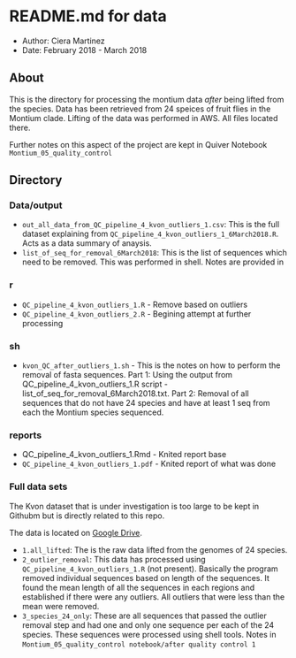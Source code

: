 # README.md for data

- Author: Ciera Martinez
- Date: February 2018 - March 2018

## About

This is the directory for processing the montium data *after* being lifted from the species. Data has been retrieved from 24 speices of fruit flies in the Montium clade. Lifting of the data was performed in AWS. All files located there.

Further notes on this aspect of the project are kept in Quiver Notebook `Montium_05_quality_control`

## Directory 

### Data/output

-   `out_all_data_from_QC_pipeline_4_kvon_outliers_1.csv`: This is the full dataset explaining from `QC_pipeline_4_kvon_outliers_1_6March2018.R`. Acts as a data summary of anaysis.
-   `list_of_seq_for_removal_6March2018`: This is the list of sequences which need to be removed. This was performed in shell. Notes are provided in 

### r

-   `QC_pipeline_4_kvon_outliers_1.R` - Remove based on outliers
-   `QC_pipeline_4_kvon_outliers_2.R` - Begining attempt at further processing 

### sh

-   `kvon_QC_after_outliers_1.sh` - This is the notes on how to perform the removal of fasta sequences. Part 1: Using the output from QC_pipeline_4_kvon_outliers_1.R script - list_of_seq_for_removal_6March2018.txt. Part 2: Removal of all sequences that do not have 24 species and have at least 1 seq from each the Montium species sequenced.

### reports

-   QC_pipeline_4_kvon_outliers_1.Rmd - Knited report base
-   `QC_pipeline_4_kvon_outliers_1.pdf` -  Knited report of what was done
### Full data sets

The Kvon dataset that is under investigation is too large to be kept in Githubm but is directly related to this repo. 

The data is located on [Google Drive](https://drive.google.com/open?id=1kAh9NPg0gin4KIYvdz2Czi1LCQ2Js06X).
-   `1.all_lifted`: The is the raw data lifted from the genomes of 24 species. 
-   `2_outlier_removal`: This data has processed using `QC_pipeline_4_kvon_outliers_1.R` (not present). Basically the program removed individual sequences based on length of the sequences. It found the mean length of all the sequences in each regions and established if there were any outliers.  All outliers that were less than the mean were removed. 
-   `3_species_24_only`: These are all sequences that passed the outlier removal step and had one and only one sequence per each of the 24 species.  These sequences were processed using shell tools.  Notes in `Montium_05_quality_control notebook/after quality control 1`